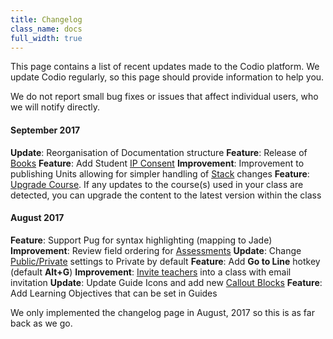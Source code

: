 ```yaml
---
title: Changelog
class_name: docs
full_width: true
---
```


This page contains a list of recent updates made to the Codio platform. We update Codio regularly, so this page should provide information to help you.

We do not report small bug fixes or issues that affect individual users, who we will notify directly.

#### September 2017
**Update**: Reorganisation of Documentation structure
**Feature**: Release of [Books](/docs/content/authoring/books/)
**Feature**: Add Student [IP Consent](/docs/dashboard/account/consent)
**Improvement**: Improvement to publishing Units allowing for simpler handling of [Stack](/docs/project/stacks/stack-overview) changes
**Feature**: [Upgrade Course](/docs/classes/unitmanagement/upgradecourse). If any updates to the course(s) used in your class are detected, you can upgrade the content to the latest version within the class

#### August 2017
**Feature**: Support Pug for syntax highlighting (mapping to Jade)
**Improvement**: Review field ordering for [Assessments](/docs/content/authoring/assessments)
**Update**: Change [Public/Private](/docs/dashboard/create/public_private) settings to Private by default
**Feature**: Add **Go to Line** hotkey (default **Alt+G**)
**Improvement**: [Invite teachers](/docs/classes/classmanagement/addteachers) into a class with email invitation
**Update**: Update Guide Icons and add new [Callout Blocks](/docs/content/authoring/page-edit/edit)
**Feature**: Add Learning Objectives that can be set in Guides
 
We only implemented the changelog page in August, 2017 so this is as far back as we go.
